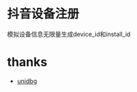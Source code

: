 # 抖音设备注册

模拟设备信息无限量生成device_id和install_id


# thanks
 - [unidbg](https://github.com/zhkl0228/unidbg)